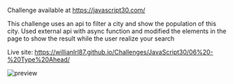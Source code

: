 Challenge available at https://javascript30.com/

This challenge uses an api to filter a city and show the population of this city.
Used external api with async function and modified the elements in the page to show the result while the user realize your search

Live site:
https://willianlrl87.github.io/Challenges/JavaScript30/06%20-%20Type%20Ahead/

![preview](https://user-images.githubusercontent.com/114601363/207165098-a66954c8-1404-49f7-b694-061b222fb7a2.gif)
